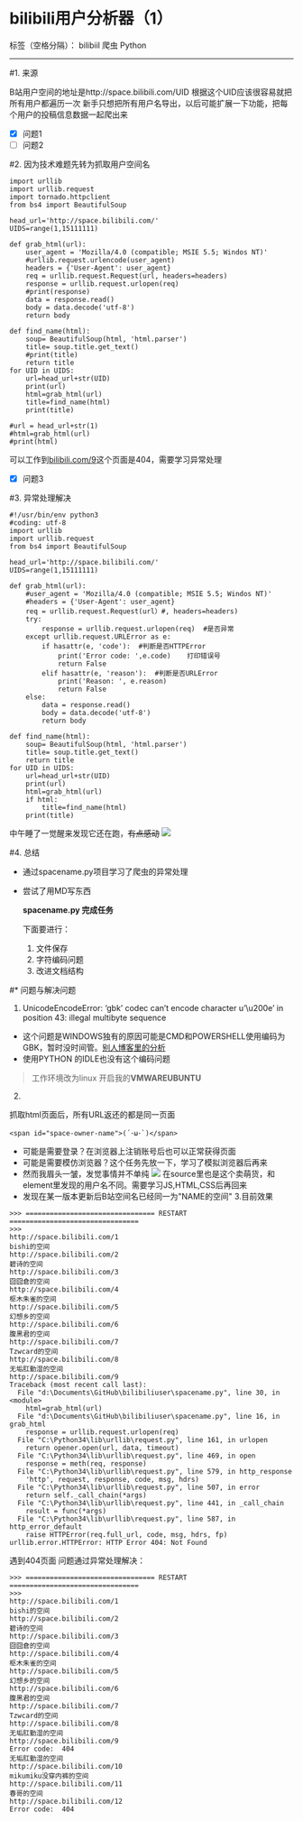 # bilibili用户分析器（1）

标签（空格分隔）： bilibiil 爬虫 Python

---

#1. 来源

B站用户空间的地址是http://space.bilibili.com/UID
根据这个UID应该很容易就把所有用户都遍历一次
新手只想把所有用户名导出，以后可能扩展一下功能，把每个用户的投稿信息数据一起爬出来

- [x] 问题1
- [ ] 问题2

#2. 因为技术难题先转为抓取用户空间名
```
import urllib
import urllib.request
import tornado.httpclient
from bs4 import BeautifulSoup

head_url='http://space.bilibili.com/'
UIDS=range(1,15111111)

def grab_html(url):
	user_agent = 'Mozilla/4.0 (compatible; MSIE 5.5; Windos NT)'
	#urllib.request.urlencode(user_agent)
	headers = {'User-Agent': user_agent}	
	req = urllib.request.Request(url, headers=headers)
	response = urllib.request.urlopen(req)
	#print(response)
	data = response.read()
	body = data.decode('utf-8')
	return body
	
def find_name(html):
	soup= BeautifulSoup(html, 'html.parser')
	title= soup.title.get_text()
	#print(title)
	return title
for UID in UIDS:
	url=head_url+str(UID)
	print(url)
	html=grab_html(url)
	title=find_name(html)
	print(title)

#url = head_url+str(1)	
#html=grab_html(url)
#print(html)
```
可以工作到[bilibili.com/9](http://www.bilibili.com/9)这个页面是404，需要学习异常处理

- [x] 问题3

#3. 异常处理解决
```
#!/usr/bin/env python3
#coding: utf-8
import urllib
import urllib.request
from bs4 import BeautifulSoup

head_url='http://space.bilibili.com/'
UIDS=range(1,15111111)

def grab_html(url):
	#user_agent = 'Mozilla/4.0 (compatible; MSIE 5.5; Windos NT)'
	#headers = {'User-Agent': user_agent}	
	req = urllib.request.Request(url）#, headers=headers)
	try:
		response = urllib.request.urlopen(req)  #是否异常
	except urllib.request.URLError as e:
		if hasattr(e, 'code'):  #判断是否HTTPError
			print('Error code: ',e.code)    打印错误号
			return False
		elif hasattr(e, 'reason'):  #判断是否URLError
			print('Reason: ', e.reason)
			return False
	else:
		data = response.read()
		body = data.decode('utf-8')
		return body
	
def find_name(html):
	soup= BeautifulSoup(html, 'html.parser')
	title= soup.title.get_text()
	return title
for UID in UIDS:
	url=head_url+str(UID)
	print(url)
	html=grab_html(url)
	if html:
		title=find_name(html)
	print(title)
```
中午睡了一觉醒来发现它还在跑，~~有点感动~~
![](http://7xlyu9.com1.z0.glb.clouddn.com/15-9-23/8631215.jpg)

#4. 总结
- 通过spacename.py项目学习了爬虫的异常处理
- 尝试了用MD写东西

    **spacename.py 完成任务**

    下面要进行：
    1. 文件保存
    2. 字符编码问题
    3. 改进文档结构


#* 问题与解决问题
1. UnicodeEncodeError: ‘gbk’ codec can’t encode character u’\u200e’ in position 43: illegal multibyte sequence
    
- 这个问题是WINDOWS独有的原因可能是CMD和POWERSHELL使用编码为GBK，暂时没时间管。[别人博客里的分析](http://www.crifan.com/unicodeencodeerror_gbk_codec_can_not_encode_character_in_position_illegal_multibyte_sequence/)
- 使用PYTHON 的IDLE也没有这个编码问题
> 工作环境改为linux   开启我的**VMWAREUBUNTU**

2.
抓取html页面后，所有URL返还的都是同一页面
```
<span id="space-owner-name">(´･ω･`)</span>
```


- 可能是需要登录？在浏览器上注销账号后也可以正常获得页面
- 可能是需要模仿浏览器？这个任务先放一下，学习了模拟浏览器后再来
- 然而我眉头一皱，发觉事情并不单纯 ![](http://7xlyu9.com1.z0.glb.clouddn.com/15-9-23/70544866.jpg)
在source里也是这个卖萌货，和element里发现的用户名不同。需要学习JS,HTML,CSS后再回来
- 发现在某一版本更新后B站空间名已经同一为"NAME的空间"
3.目前效果
```
>>> ================================ RESTART ================================
>>> 
http://space.bilibili.com/1
bishi的空间
http://space.bilibili.com/2
碧诗的空间
http://space.bilibili.com/3
囧囧倉的空间
http://space.bilibili.com/4
枢木朱雀的空间
http://space.bilibili.com/5
幻想乡的空间
http://space.bilibili.com/6
腹黑君的空间
http://space.bilibili.com/7
Tzwcard的空间
http://space.bilibili.com/8
无垢肛勤湿的空间
http://space.bilibili.com/9
Traceback (most recent call last):
  File "d:\Documents\GitHub\bilibiliuser\spacename.py", line 30, in <module>
    html=grab_html(url)
  File "d:\Documents\GitHub\bilibiliuser\spacename.py", line 16, in grab_html
    response = urllib.request.urlopen(req)
  File "C:\Python34\lib\urllib\request.py", line 161, in urlopen
    return opener.open(url, data, timeout)
  File "C:\Python34\lib\urllib\request.py", line 469, in open
    response = meth(req, response)
  File "C:\Python34\lib\urllib\request.py", line 579, in http_response
    'http', request, response, code, msg, hdrs)
  File "C:\Python34\lib\urllib\request.py", line 507, in error
    return self._call_chain(*args)
  File "C:\Python34\lib\urllib\request.py", line 441, in _call_chain
    result = func(*args)
  File "C:\Python34\lib\urllib\request.py", line 587, in http_error_default
    raise HTTPError(req.full_url, code, msg, hdrs, fp)
urllib.error.HTTPError: HTTP Error 404: Not Found
```
遇到404页面
问题通过异常处理解决：
```
>>> ================================ RESTART ================================
>>> 
http://space.bilibili.com/1
bishi的空间
http://space.bilibili.com/2
碧诗的空间
http://space.bilibili.com/3
囧囧倉的空间
http://space.bilibili.com/4
枢木朱雀的空间
http://space.bilibili.com/5
幻想乡的空间
http://space.bilibili.com/6
腹黑君的空间
http://space.bilibili.com/7
Tzwcard的空间
http://space.bilibili.com/8
无垢肛勤湿的空间
http://space.bilibili.com/9
Error code:  404
无垢肛勤湿的空间
http://space.bilibili.com/10
mikumiku没穿内裤的空间
http://space.bilibili.com/11
春哥的空间
http://space.bilibili.com/12
Error code:  404
```
